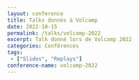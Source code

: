 ```yaml
---
layout: conference
title: Talks donnés à Volcamp
date: 2022-10-15
permalink: /talks/volcamp-2022
excerpt: Talk donné lors de Volcamp 2022
categories: Conférences
tags: 
 - ["Slides", "Replays"]
conference-name: volcamp-2022
---
```

